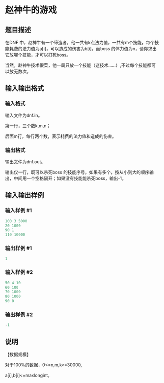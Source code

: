 # 赵神牛的游戏

## 题目描述

在DNF 中，赵神牛有一个缔造者，他一共有k点法力值，一共有m个技能，每个技能耗费的法力值为a[i]，可以造成的伤害为b[i]，而boss 的体力值为n，请你求出它放哪个技能，才可以打死boss。

当然，赵神牛技术很菜，他一局只放一个技能（这技术……）,不过每个技能都可以放无数次。

## 输入输出格式

### 输入格式

输入文件为dnf.in。

第一行，三个数k,m,n；

后面m行，每行两个数，表示耗费的法力值和造成的伤害。

### 输出格式

输出文件为dnf.out。

输出仅一行，既可以杀死boss 的技能序号，如果有多个，按从小到大的顺序输出，中间用一个空格隔开；如果没有技能能杀死boss，输出-1。

## 输入输出样例

### 输入样例 #1

```cpp
100 3 5000
20 1000
90 1
110 10000

```
### 输出样例 #1

```cpp
1

```
### 输入样例 #2

```cpp
50 4 10
60 100
70 1000
80 1000
90 0

```
### 输出样例 #2

```cpp
-1
```


## 说明

【数据规模】

对于100%的数据，0<=n,m,k<=30000,

a[i],b[i]<=maxlongint，


